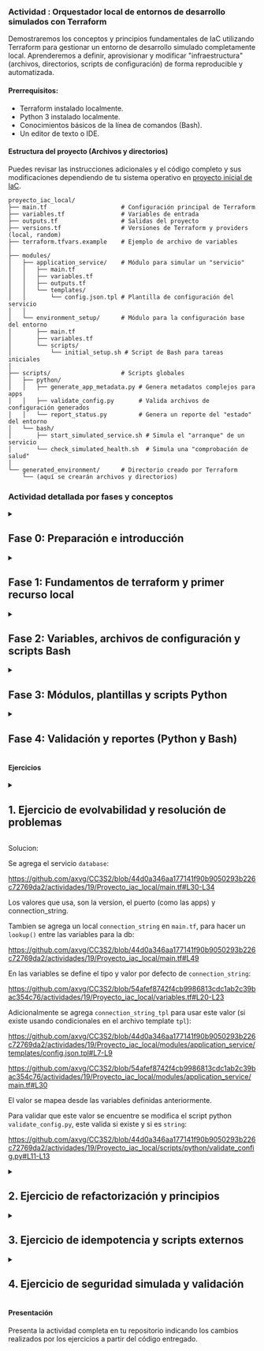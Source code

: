 ### Actividad : Orquestador local de entornos de desarrollo simulados con Terraform

Demostraremos los conceptos y principios fundamentales de IaC utilizando Terraform para gestionar un entorno de desarrollo simulado completamente
local. Aprenderemos a definir, aprovisionar y modificar "infraestructura" (archivos, directorios, scripts de configuración)  de forma reproducible y automatizada.

#### **Prerrequisitos:**

 - Terraform instalado localmente.
 - Python 3 instalado localmente.
 - Conocimientos básicos de la línea de comandos (Bash).
 - Un editor de texto o IDE.

#### Estructura del proyecto (Archivos y directorios)

Puedes revisar las instrucciones adicionales y el código completo y sus modificaciones dependiendo de tu sistema operativo en [proyecto inicial de IaC](https://github.com/kapumota/DS/tree/main/2025-1/Proyecto_iac_local).

```
proyecto_iac_local/
├── main.tf                     # Configuración principal de Terraform
├── variables.tf                # Variables de entrada
├── outputs.tf                  # Salidas del proyecto
├── versions.tf                 # Versiones de Terraform y providers (local, random)
├── terraform.tfvars.example    # Ejemplo de archivo de variables
│
├── modules/
│   ├── application_service/    # Módulo para simular un "servicio"
│   │   ├── main.tf
│   │   ├── variables.tf
│   │   ├── outputs.tf
│   │   └── templates/
│   │       └── config.json.tpl # Plantilla de configuración del servicio
│   │
│   └── environment_setup/      # Módulo para la configuración base del entorno
│       ├── main.tf
│       ├── variables.tf
│       └── scripts/
│           └── initial_setup.sh # Script de Bash para tareas iniciales
│
├── scripts/                    # Scripts globales
│   ├── python/
│   │   ├── generate_app_metadata.py # Genera metadatos complejos para apps
│   │   ├── validate_config.py       # Valida archivos de configuración generados
│   │   └── report_status.py         # Genera un reporte del "estado" del entorno
│   └── bash/
│       ├── start_simulated_service.sh # Simula el "arranque" de un servicio
│       └── check_simulated_health.sh  # Simula una "comprobación de salud"
│
└── generated_environment/      # Directorio creado por Terraform
    └── (aquí se crearán archivos y directorios)
```


### Actividad detallada por fases y conceptos

<details>
<summary>
<h2>Fase 0: Preparación e introducción</h2>
</summary>

1.  **¿Qué es infraestructura?**
      * Explica que, en este contexto local, la "infraestructura" serán directorios, archivos de configuración, scripts y la estructura lógica que los conecta.
      * Compara con infraestructura tradicional (servidores físicos, redes) y cloud (VMs, VPCs).
2.  **¿Qué es infraestructura como código (IaC)?**
      * **Configuración manual de infraestructura:**
          * Simula la creación manual de `generated_environment/app1/config.json` y `generated_environment/app1/run.sh`. Discute la propensión a errores, la falta de reproducibilidad y la dificultad para escalar.
      * **Infraestructura como código:**
          * Repasa Terraform como la herramienta que nos permitirá definir esta estructura en archivos de código (`.tf`).
          * Revisa un `main.tf` muy simple que solo cree un directorio. Presenta a tus compañeros un ejemplo.
      * **¿Qué NO es infraestructura como código?**
          * Escribe script que modifican infraestructura existente sin un estado deseado definido.
          * Documenta sobre cómo configurar manualmente (aunque es útil, no es IaC).
          * Modifica manualmente los recursos creados por Terraform después de `apply`.

</details>

<details>
<summary>
<h2>Fase 1: Fundamentos de terraform y primer recurso local</h2>
</summary>

  * **Concepto:** Creación básica de recursos.
  * **Archivos a crear/modificar:**
      * `versions.tf`:
        ```terraform
        terraform {
          required_version = ">= 1.0"
          required_providers {
            local = {
              source  = "hashicorp/local"
              version = "~> 2.5"
            }
            random = {
              source  = "hashicorp/random"
              version = "~> 3.6"
            }
          }
        }
        ```
      * `main.tf`:
        ```terraform
        resource "local_file" "bienvenida" {
          content  = "Bienvenido al proyecto IaC local! Hora: ${timestamp()}"
          filename = "${path.cwd}/generated_environment/bienvenida.txt"
        }

        resource "random_id" "entorno_id" {
          byte_length = 8
        }

        output "id_entorno" {
          value = random_id.entorno_id.hex
        }

        output "ruta_bienvenida" {
          value = local_file.bienvenida.filename
        }
        ```

</details>

<details>
<summary>
<h2>Fase 2: Variables, archivos de configuración y scripts Bash</h2>
</summary>

  * **Conceptos:** Parametrización, ejecución de scripts locales.
  * **Archivos a crear/modificar:**
      * `variables.tf`:
        ```terraform
        variable "nombre_entorno" {
          description = "Nombre base para el entorno generado."
          type        = string
          default     = "desarrollo"
        }

        variable "numero_instancias_app_simulada" {
          description = "Cuántas instancias de la app simulada crear."
          type        = number
          default     = 2
        }

        variable "mensaje_global" {
          description = "Un mensaje para incluir en varios archivos."
          type        = string
          default     = "Configuración gestionada por Terraform."
          sensitive   = true # Para demostrar
        }
        ```
      * `terraform.tfvars.example`:
        ```hcl
        nombre_entorno = "mi_proyecto_local"
        numero_instancias_app_simulada = 3
        // mensaje_global se puede omitir para usar default, o definir aquí.
        ```
      * `modules/environment_setup/main.tf`:
        ```terraform
        variable "base_path" {
          description = "Ruta base para el entorno."
          type        = string
        }

        variable "nombre_entorno_modulo" {
          description = "Nombre del entorno para este módulo."
          type        = string
        }

        resource "null_resource" "crear_directorio_base" {
          # Usar provisioner para crear el directorio si no existe
          # Esto asegura que el directorio existe antes de que otros recursos intenten usarlo
          provisioner "local-exec" {
            command = "mkdir -p ${var.base_path}/${var.nombre_entorno_modulo}_data"
          }
          # Añadir un trigger para que se ejecute si cambia el nombre del entorno
          triggers = {
            dir_name = "${var.base_path}/${var.nombre_entorno_modulo}_data"
          }
        }

        resource "local_file" "readme_entorno" {
          content  = "Este es el entorno ${var.nombre_entorno_modulo}. ID: ${random_id.entorno_id_modulo.hex}"
          filename = "${var.base_path}/${var.nombre_entorno_modulo}_data/README.md"
          depends_on = [null_resource.crear_directorio_base]
        }

        resource "random_id" "entorno_id_modulo" {
          byte_length = 4
        }

        resource "null_resource" "ejecutar_setup_inicial" {
          depends_on = [local_file.readme_entorno]
          triggers = {
            readme_md5 = local_file.readme_entorno.content_md5 # Se re-ejecuta si el README cambia
          }
          provisioner "local-exec" {
            command     = "bash ${path.module}/scripts/initial_setup.sh '${var.nombre_entorno_modulo}' '${local_file.readme_entorno.filename}'"
            interpreter = ["bash", "-c"]
            working_dir = "${var.base_path}/${var.nombre_entorno_modulo}_data" # Ejecutar script desde aquí
          }
        }

        output "ruta_readme_modulo" {
          value = local_file.readme_entorno.filename
        }
        ```
      * `modules/environment_setup/variables.tf`: (declarar `base_path`, `nombre_entorno_modulo`)
      * `modules/environment_setup/scripts/initial_setup.sh`:
        ```bash
        #!/bin/bash
        # Script: initial_setup.sh
        ENV_NAME=$1
        README_PATH=$2
        echo "Ejecutando setup inicial para el entorno: $ENV_NAME"
        echo "Fecha de setup: $(date)" > setup_log.txt
        echo "Readme se encuentra en: $README_PATH" >> setup_log.txt
        echo "Creando archivo de placeholder..."
        touch placeholder_$(date +%s).txt
        echo "Setup inicial completado."
        # Simular más líneas de código
        for i in {1..20}; do
            echo "Paso de configuración simulado $i..." >> setup_log.txt
            # sleep 0.01 # Descomenta para simular trabajo
        done
        ```
      * Modificar `main.tf` (raíz) para usar el módulo `environment_setup`:
        ```terraform
        module "config_entorno_principal" {
          source                = "./modules/environment_setup"
          base_path             = "${path.cwd}/generated_environment"
          nombre_entorno_modulo = var.nombre_entorno
        }

        output "readme_principal" {
          value = module.config_entorno_principal.ruta_readme_modulo
        }
        ```

</details>

<details>
<summary>
<h2>Fase 3: Módulos, plantillas y scripts Python</h2>
</summary>

  * **Conceptos:** Modularización, generación dinámica de archivos, integración con Python.
  * **Archivos a crear/modificar:**
      * `modules/application_service/main.tf`:
        ```terraform
        variable "app_name" { type = string }
        variable "app_version" { type = string }
        variable "app_port" { type = number }
        variable "base_install_path" { type = string }
        variable "global_message_from_root" { type = string }
        variable "python_exe" { type = string } # Ruta al ejecutable de Python

        locals {
          install_path = "${var.base_install_path}/${var.app_name}_v${var.app_version}"
        }

        resource "null_resource" "crear_directorio_app" {
          provisioner "local-exec" {
            command = "mkdir -p ${local.install_path}/logs"
          }
          triggers = {
            dir_path = local.install_path
          }
        }

        data "template_file" "app_config" {
          template = file("${path.module}/templates/config.json.tpl")
          vars = {
            app_name_tpl    = var.app_name
            app_version_tpl = var.app_version
            port_tpl        = var.app_port
            deployed_at_tpl = timestamp()
            message_tpl     = var.global_message_from_root
          }
        }

        resource "local_file" "config_json" {
          content         = data.template_file.app_config.rendered
          filename        = "${local.install_path}/config.json"
          depends_on      = [null_resource.crear_directorio_app]
        }

        # Uso de Python para generar metadatos más complejos
        data "external" "app_metadata_py" {
          program = [var.python_exe, "${path.root}/scripts/python/generate_app_metadata.py"]
          query = {
            app_name    = var.app_name
            version     = var.app_version
            input_data  = "datos_adicionales_para_python"
            # Más de 20 líneas de query simuladas
            q1 = "v1", q2 = "v2", q3 = "v3", q4 = "v4", q5 = "v5"
            q6 = "v6", q7 = "v7", q8 = "v8", q9 = "v9", q10 = "v10"
            q11 = "v11", q12 = "v12", q13 = "v13", q14 = "v14", q15 = "v15"
            q16 = "v16", q17 = "v17", q18 = "v18", q19 = "v19", q20 = "v20"
          }
        }

        resource "local_file" "metadata_json" {
          content         = data.external.app_metadata_py.result.metadata_json_string
          filename        = "${local.install_path}/metadata_generated.json"
          depends_on      = [null_resource.crear_directorio_app]
        }

        # Simular "arranque" de servicio
        resource "null_resource" "start_service_sh" {
          depends_on = [local_file.config_json, local_file.metadata_json]
          triggers = {
            config_md5 = local_file.config_json.content_md5
            metadata_md5 = local_file.metadata_json.content_md5
          }
          provisioner "local-exec" {
            command = "bash ${path.root}/scripts/bash/start_simulated_service.sh '${var.app_name}' '${local.install_path}' '${local_file.config_json.filename}'"
          }
        }

        output "service_config_path" {
          value = local_file.config_json.filename
        }
        output "service_install_path" {
          value = local.install_path
        }
        output "service_metadata_content" {
          value = jsondecode(data.external.app_metadata_py.result.metadata_json_string)
        }
        ```
      * `modules/application_service/variables.tf`: (declarar `app_name`, `app_version`, etc.)
      * `modules/application_service/templates/config.json.tpl`:
        ```json
        {
            "applicationName": "${app_name_tpl}",
            "version": "${app_version_tpl}",
            "listenPort": ${port_tpl},
            "deploymentTime": "${deployed_at_tpl}",
            "notes": "Este es un archivo de configuración autogenerado. ${message_tpl}",
            "settings": {
                "featureA": true,
                "featureB": false,
                "maxConnections": 100,
                "logLevel": "INFO"
                // Líneas de settings simulados
                ,"s1": "val1", "s2": "val2", "s3": "val3", "s4": "val4", "s5": "val5"
                ,"s6": "val6", "s7": "val7", "s8": "val8", "s9": "val9", "s10": "val10"
                ,"s11": "val11", "s12": "val12", "s13": "val13", "s14": "val14", "s15": "val15"
                ,"s16": "val16", "s17": "val17", "s18": "val18", "s19": "val19", "s20": "val20"
                ,"s21": "val21", "s22": "val22", "s23": "val23", "s24": "val24", "s25": "val25"
                ,"s26": "val26", "s27": "val27", "s28": "val28", "s29": "val29", "s30": "val30"
            }
        }
        ```
      * `scripts/python/generate_app_metadata.py`:
        ```python
        import json
        import sys
        import datetime
        import uuid

        # Función para simular lógica compleja
        def complex_logic_simulation(app_name, version):
            # Simular múltiples operaciones y generación de datos
            data_points = []
            for i in range(15): # Generar 15 líneas de "lógica"
                data_points.append(f"Simulated data point {i} for {app_name} v{version} - {uuid.uuid4()}")

            dependencies = {} # Simular 10 líneas de dependencias
            for i in range(10):
                dependencies[f"dep_{i}"] = f"version_{i}.{i+1}"

            computed_values = {} # Simular 10 líneas de valores computados
            for i in range(10):
                computed_values[f"val_{i}"] = i * 100 / (i + 0.5)

            return {
                "generated_data_points": data_points,
                "simulated_dependencies": dependencies,
                "calculated_metrics": computed_values,
                "generation_details": [f"Detail line {j}" for j in range(15)] # 15 líneas más
            }

        def main():
            if len(sys.argv) > 1 and sys.argv[1] == "--test-lines": # Para contar líneas fácilmente
                print(f"Lineas de código Python (incluyendo comentarios y espacios).")
                # Simulación de más líneas para conteo
                for i in range(60): # 60 print statements
                    print(f"Línea de prueba {i}")
                return

            input_str = sys.stdin.read()
            input_json = json.loads(input_str)

            app_name = input_json.get("app_name", "unknown_app")
            app_version = input_json.get("version", "0.0.0")
            # input_data = input_json.get("input_data", "") # Usar si es necesario

            # Lógica de generación de metadatos
            metadata = {
                "appName": app_name,
                "appVersion": app_version,
                "generationTimestamp": datetime.datetime.utcnow().isoformat(),
                "generator": "Python IaC Script",
                "uniqueId": str(uuid.uuid4()),
                "parametersReceived": input_json,
                "simulatedComplexity": complex_logic_simulation(app_name, app_version),
                "additional_info": [f"Info line {k}" for k in range(10)], 
                "status_flags": {f"flag_{l}": (l % 2 == 0) for l in range(10)} 
            }
            # Simulación de más lógica de negocio (30 líneas)
            metadata["processing_log"] = []
            for i in range(30):
                metadata["processing_log"].append(f"Log entry {i}: Processed item {uuid.uuid4()}")

            # El script DEBE imprimir un JSON válido a stdout para 'data "external"'
            print(json.dumps({"metadata_json_string": json.dumps(metadata, indent=2)}))

        if __name__ == "__main__":
            main()
        ```
      * `scripts/bash/start_simulated_service.sh` :
        ```bash
        #!/bin/bash
        APP_NAME=$1
        INSTALL_PATH=$2
        CONFIG_FILE=$3

        echo "--- Iniciando servicio simulado: $APP_NAME ---"
        echo "Ruta de instalación: $INSTALL_PATH"
        echo "Archivo de configuración: $CONFIG_FILE"

        if [ ! -f "$CONFIG_FILE" ]; then
          echo "ERROR: Archivo de configuración no encontrado: $CONFIG_FILE"
          exit 1
        fi

        PID_FILE="$INSTALL_PATH/${APP_NAME}.pid"
        LOG_FILE="$INSTALL_PATH/logs/${APP_NAME}_startup.log"

        echo "Simulando inicio de $APP_NAME a las $(date)" >> "$LOG_FILE"
        # Simular más líneas de logging y operaciones
        for i in {1..25}; do
            echo "Paso de arranque $i: verificando sub-componente $i..." >> "$LOG_FILE"
            # sleep 0.01 # Descomentar para simular tiempo
        done

        # Crear un archivo PID simulado
        echo $$ > "$PID_FILE" # $$ es el PID del script actual
        echo "Servicio $APP_NAME 'iniciado'. PID guardado en $PID_FILE" >> "$LOG_FILE"
        echo "Servicio $APP_NAME 'iniciado'. PID: $(cat $PID_FILE)"
        echo "--- Fin inicio servicio $APP_NAME ---"
        ```
      * `main.tf` (raíz) para instanciar el módulo `application_service` varias veces:
        ```terraform
        variable "python_executable" {
          description = "Ruta al ejecutable de Python (python o python3)."
          type        = string
          default     = "python3" # Ajustar según el sistema
        }

        locals {
          common_app_config = {
            app1 = { version = "1.0.2", port = 8081 }
            app2 = { version = "0.5.0", port = 8082 }
            # Se pueden añadir más lineas de codigo
            # app3 = { version = "2.1.0", port = 8083 }
            # app4 = { version = "1.0.0", port = 8084 }
          }
        }

        module "simulated_apps" {
          for_each = local.common_app_config

          source                = "./modules/application_service"
          app_name              = each.key
          app_version           = each.value.version
          app_port              = each.value.port
          base_install_path     = "${path.cwd}/generated_environment/services"
          global_message_from_root = var.mensaje_global # Pasar la variable sensible
          python_exe            = var.python_executable
        }

        output "detalles_apps_simuladas" {
          value = {
            for k, app_instance in module.simulated_apps : k => {
              config_path   = app_instance.service_config_path
              install_path  = app_instance.service_install_path
              # metadata    = app_instance.service_metadata_content # Puede ser muy verboso
              metadata_id = app_instance.service_metadata_content.uniqueId
            }
          }
          sensitive = true # Porque contiene mensaje_global (indirectamente)
        }
        ```

</details>

<details>
<summary>
<h2>Fase 4: Validación y reportes (Python y Bash)</h2>
</summary>

  * **Conceptos:** Scripts para verificar el estado, gestión del cambio (implícita).
  * **Archivos a crear/modificar:**
      * `scripts/python/validate_config.py`:
        ```python
        import json
        import sys
        import os

        # Función para simular validaciones complejas
        def perform_complex_validations(config_data, file_path):
            errors = []
            warnings = []
            # Simular 20 líneas de validaciones
            if not isinstance(config_data.get("applicationName"), str):
                errors.append(f"[{file_path}] 'applicationName' debe ser un string.")
            if not isinstance(config_data.get("listenPort"), int):
                errors.append(f"[{file_path}] 'listenPort' debe ser un entero.")
            elif not (1024 < config_data.get("listenPort", 0) < 65535):
                warnings.append(f"[{file_path}] 'listenPort' {config_data.get('listenPort')} está fuera del rango común.")

            # Más validaciones simuladas 
            for i in range(10):
                if f"setting_{i}" not in config_data.get("settings", {}):
                     warnings.append(f"[{file_path}] Falta 'settings.setting_{i}'.")
            if len(config_data.get("notes", "")) < 10:
                warnings.append(f"[{file_path}] 'notes' es muy corto.")

            # Simulación de 15 chequeos adicionales
            for i in range(15):
                if config_data.get("settings",{}).get(f"s{i+1}") == None:
                     errors.append(f"[{file_path}] Falta el setting s{i+1}")

            return errors, warnings

        def main():
            if len(sys.argv) < 2:
                print(json.dumps({"error": "No se proporcionó la ruta al directorio de configuración."}))
                sys.exit(1)

            config_dir_path = sys.argv[1]
            all_errors = []
            all_warnings = []
            files_processed = 0

            # Simulación de lógica de recorrido y validación
            for root, _, files in os.walk(config_dir_path):
                for file in files:
                    if file == "config.json": # Solo valida los config.json
                        file_path = os.path.join(root, file)
                        try:
                            with open(file_path, 'r') as f:
                                data = json.load(f)
                            errors, warnings = perform_complex_validations(data, file_path)
                            all_errors.extend(errors)
                            all_warnings.extend(warnings)
                            files_processed += 1
                        except json.JSONDecodeError:
                            all_errors.append(f"[{file_path}] Error al decodificar JSON.")
                        except Exception as e:
                            all_errors.append(f"[{file_path}] Error inesperado: {str(e)}")

            # Simulación de más líneas de código de reporte
            report_summary = [f"Archivo de resumen de validación generado el {datetime.datetime.now()}"]
            for i in range(19):
                report_summary.append(f"Línea de sumario {i}")


            print(json.dumps({
                "validation_summary": f"Validados {files_processed} archivos de configuración.",
                "errors_found": all_errors,
                "warnings_found": all_warnings,
                "detailed_report_lines": report_summary # Más líneas
            }))

        if __name__ == "__main__":
            # Añadir import datetime si no está
            import datetime
            main()
        ```
      * `scripts/bash/check_simulated_health.sh`:
        ```bash
        #!/bin/bash
        SERVICE_PATH=$1
        SERVICE_NAME=$(basename "$SERVICE_PATH") # Asumir que el último componente es el nombre

        echo "--- Comprobando salud de: $SERVICE_NAME en $SERVICE_PATH ---"
        LOG_FILE="$SERVICE_PATH/logs/${SERVICE_NAME}_health.log"
        PID_FILE="$SERVICE_PATH/${SERVICE_NAME}.pid" # Nombre del servicio sin _vX.Y.Z

        # Intentar extraer nombre base del servicio (app1 de app1_v1.0.2)
        BASE_SERVICE_NAME=$(echo "$SERVICE_NAME" | cut -d'_' -f1)
        PID_FILE_ACTUAL="$SERVICE_PATH/${BASE_SERVICE_NAME}.pid"


        echo "Comprobación iniciada a $(date)" > "$LOG_FILE"
        # Simular más líneas de operaciones y logging
        for i in {1..20}; do
            echo "Paso de comprobación $i: verificando recurso $i..." >> "$LOG_FILE"
        done

        if [ -f "$PID_FILE_ACTUAL" ]; then
            PID=$(cat "$PID_FILE_ACTUAL")
            # En un sistema real, verificaríamos si el proceso con ese PID existe.
            # Aquí simulamos que está "corriendo" si el PID file existe.
            echo "Servicio $BASE_SERVICE_NAME (PID $PID) parece estar 'corriendo'." | tee -a "$LOG_FILE"
            echo "HEALTH_STATUS: OK" >> "$LOG_FILE"
            echo "--- Salud OK para $SERVICE_NAME ---"
            exit 0
        else
            echo "ERROR: Archivo PID $PID_FILE_ACTUAL no encontrado. $BASE_SERVICE_NAME parece no estar 'corriendo'." | tee -a "$LOG_FILE"
            echo "HEALTH_STATUS: FAILED" >> "$LOG_FILE"
            echo "--- Salud FALLIDA para $SERVICE_NAME ---"
            exit 1
        fi
        ```
      * Añadir a `main.tf` (raíz) `null_resource`s para ejecutar estos scripts:
        ```terraform
        resource "null_resource" "validate_all_configs" {
          depends_on = [module.simulated_apps] # Asegura que las apps se creen primero
          triggers = {
            # Re-validar si cualquier output de las apps cambia (muy general, pero para el ejemplo)
            app_outputs_json = jsonencode(module.simulated_apps)
          }
          provisioner "local-exec" {
            command = "${var.python_executable} ${path.cwd}/scripts/python/validate_config.py ${path.cwd}/generated_environment/services"
            # Opcional: ¿qué hacer si falla?
            # on_failure = fail # o continue
          }
        }

        resource "null_resource" "check_all_healths" {
          depends_on = [null_resource.validate_all_configs] # Después de validar
          # Triggers similares o basados en los PIDs si los expusiéramos como output
          triggers = {
            app_outputs_json = jsonencode(module.simulated_apps)
          }
          # Usar un bucle for para llamar al script de health check para cada servicio
          # Esto es un poco más avanzado con provisioners, una forma simple es invocar un script que lo haga internamente
          # O, si quisiéramos hacerlo directamente con N llamadas:
          # (Esto es solo ilustrativo, un script que itere sería mejor para muchos servicios)
          provisioner "local-exec" {
            when    = create # o always si se quiere
            command = <<EOT
              for service_dir in $(ls -d ${path.cwd}/generated_environment/services/*/); do
                bash ${path.cwd}/scripts/bash/check_simulated_health.sh "$service_dir"
              done
            EOT
            interpreter = ["bash", "-c"]
          }
        }
        ```

</details>

#### Ejercicios

<details>
<summary>
<h2>1. Ejercicio de evolvabilidad y resolución de problemas</h2>
</summary>

      * **Tarea:** Añade un nuevo "servicio" llamado `database_connector` al `local.common_app_config` en `main.tf`. Este servicio requiere un parámetro adicional en su configuración JSON llamado `connection_string`.
      * **Pasos:**
        1.  Modifica `main.tf` para incluir `database_connector`.
        2.  Modifica el módulo `application_service`:
              * Añade una nueva variable `connection_string_tpl` (opcional, por defecto un string vacío).
              * Actualiza `config.json.tpl` para incluir este nuevo campo.
              * Haz que el `connection_string` solo se incluya si la variable no está vacía (usar condicionales en la plantilla o en `locals` del módulo).
        3.  Actualiza el script `validate_config.py` para que verifique la presencia y formato básico de `connection_string` SOLO para el servicio `database_connector`.
      * **Reto adicional:** Haz que el `start_simulated_service.sh` cree un archivo `.db_lock` si el servicio es `database_connector`.

</details>

Solucion:

Se agrega el servicio `database`:

https://github.com/axvg/CC3S2/blob/44d0a346aa177141f90b9050293b226c72769da2/actividades/19/Proyecto_iac_local/main.tf#L30-L34

Los valores que usa, son la version, el puerto (como las apps) y connection_string.

Tambien se agrega un local `connection_string` en `main.tf`, para hacer un `lookup()` entre las variables para la db:

https://github.com/axvg/CC3S2/blob/44d0a346aa177141f90b9050293b226c72769da2/actividades/19/Proyecto_iac_local/main.tf#L49

En las variables se define el tipo y valor por defecto de `connection_string`:

https://github.com/axvg/CC3S2/blob/54afef8742f4cb9986813cdc1ab2c39bac354c76/actividades/19/Proyecto_iac_local/variables.tf#L20-L23

Adicionalmente se agrega `connection_string_tpl` para usar este valor (si existe usando condicionales en el archivo template `tpl`):

https://github.com/axvg/CC3S2/blob/44d0a346aa177141f90b9050293b226c72769da2/actividades/19/Proyecto_iac_local/modules/application_service/templates/config.json.tpl#L7-L9

https://github.com/axvg/CC3S2/blob/54afef8742f4cb9986813cdc1ab2c39bac354c76/actividades/19/Proyecto_iac_local/modules/application_service/main.tf#L30

El valor se mapea desde las variables definidas anteriormente.

Para validar que este valor se encuentre se modifica el script python `validate_config.py`, este valida si existe y si es `string`:

https://github.com/axvg/CC3S2/blob/44d0a346aa177141f90b9050293b226c72769da2/actividades/19/Proyecto_iac_local/scripts/python/validate_config.py#L11-L13

<details>
<summary>
<h2>2. Ejercicio de refactorización y principios</h2>
</summary>

      * **Tarea:** Actualmente, el `generate_app_metadata.py` se llama para cada servicio. Imagina que parte de los metadatos es común a *todos* los servicios en un "despliegue" (ej. un `deployment_id` global).
      * **Pasos:**
        1.  Crea un nuevo script Python, `generate_global_metadata.py`, que genere este `deployment_id` (puede ser un `random_uuid`).
        2.  En el `main.tf` raíz, usa `data "external"` para llamar a este nuevo script UNA SOLA VEZ.
        3.  Pasa el `deployment_id` resultante como una variable de entrada al módulo `application_service`.
        4.  Modifica `generate_app_metadata.py` y/o `config.json.tpl` dentro del módulo `application_service` para que incorpore este `deployment_id` global.
      * **Discusión:** ¿Cómo mejora esto la composabilidad y reduce la redundancia? ¿Cómo afecta la idempotencia?

</details>

<details>
<summary>
<h2>3. Ejercicio de idempotencia y scripts externos</h2>
</summary>

      * **Tarea:** El script `initial_setup.sh` crea `placeholder_$(date +%s).txt`, lo que significa que cada vez que se ejecuta (si los `triggers` lo permiten), crea un nuevo archivo.
      * **Pasos:**
        1.  Modifica `initial_setup.sh` para que sea más idempotente: antes de crear `placeholder_...txt`, debe verificar si ya existe un archivo `placeholder_control.txt`. Si no existe, lo crea y también crea el `placeholder_...txt`. Si `placeholder_control.txt` ya existe, no hace nada más.
        2.  Ajusta los `triggers` del `null_resource "ejecutar_setup_inicial"` en el módulo `environment_setup` para que el script se ejecute de forma más predecible (quizás solo si una variable específica cambia).
      * **Reto adicional:** Implementa un "contador de ejecución" en un archivo dentro de `generated_environment`, que el script `initial_setup.sh` incremente solo si realmente realiza una acción.

</details>

<details>
<summary>
<h2>4. Ejercicio de seguridad simulada y validación</h2>
</summary>

      * **Tarea:** El `mensaje_global` se marca como `sensitive` en `variables.tf`. Sin embargo, se escribe directamente en `config.json`.
      * **Pasos:**
        1.  Modifica el script `validate_config.py` para que busque explícitamente el contenido de `mensaje_global` (que el estudiante tendrá que "conocer" o pasar como argumento al script de validación) dentro de los archivos `config.json`. Si lo encuentra, debe marcarlo como un "hallazgo de seguridad crítico".
        2.  Discute cómo Terraform maneja los valores `sensitive` y cómo esto se puede perder si no se tiene cuidado al pasarlos a scripts o plantillas.
        3.  (Opcional) Modifica la plantilla `config.json.tpl` para ofuscar o no incluir directamente el `mensaje_global` si es demasiado sensible, tal vez solo una referencia.

</details>

#### Presentación

Presenta la actividad completa en tu repositorio indicando los cambios realizados por los ejercicios a partir del código entregado.